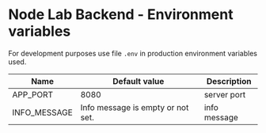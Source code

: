 # Node Lab Backend - Environment variables

For development purposes use file `.env` in production environment variables used.

|Name|Default value|Description|
|---|---|---|
|APP_PORT|8080|server port|
|INFO_MESSAGE|Info message is empty or not set.|info message| 
